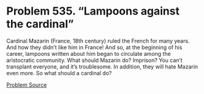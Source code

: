 # Problem 535. “Lampoons against the cardinal”

Cardinal Mazarin (France, 18th century) ruled the French for many years. And how they didn’t like him in France! And so, at the beginning of his career, lampoons written about him began to circulate among the aristocratic community. What should Mazarin do? Imprison? You can’t transplant everyone, and it’s troublesome. In addition, they will hate Mazarin even more. So what should a cardinal do?

[Problem Source](https://www.trizland.ru/tasks/1683/)